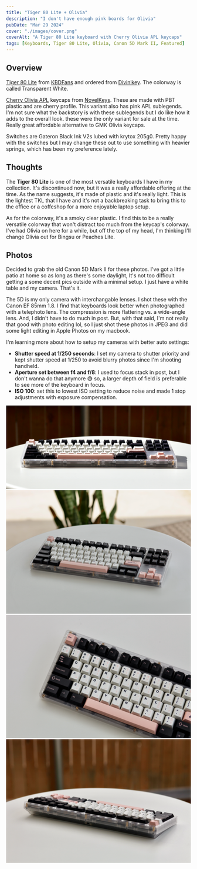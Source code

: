 ```yaml
---
title: "Tiger 80 Lite + Olivia"
description: "I don't have enough pink boards for Olivia"
pubDate: "Mar 29 2024"
cover: "./images/cover.png"
coverAlt: "A Tiger 80 Lite keyboard with Cherry Olivia APL keycaps"
tags: [Keyboards, Tiger 80 Lite, Olivia, Canon 5D Mark II, Featured]
---
```


## Overview

[Tiger 80 Lite](https://divinikey.com/products/kbdfans-tiger-lite-tkl-keyboard-kit?variant=40209142612033) from [KBDFans](https://kbdfans.com/) and ordered from [Divinikey](https://divinikey.com/). The colorway is called Transparent White.

[Cherry Olivia APL](https://novelkeys.com/products/cherry-olivia?variant=43001363431591) keycaps from [NovelKeys](https://novelkeys.com/). These are made with PBT plastic and are cherry profile. This variant also has pink APL sublegends. I'm not sure what the backstory is with these sublegends but I do like how it adds to the overall look. these were the only variant for sale at the time. Really great affordable alternative to GMK Olivia keycaps.

Switches are Gateron Black Ink V2s lubed with krytox 205g0. Pretty happy with the switches but I may change these out to use something with heavier springs, which has been my preference lately.

## Thoughts

The **Tiger 80 Lite** is one of the most versatile keyboards I have in my collection. It's discontinued now, but it was a really affordable offering at the time. As the name suggests, it's made of plastic and it's really light. This is the lightest TKL that I have and it's not a backbreaking task to bring this to the office or a coffeshop for a more enjoyable laptop setup.

As for the colorway, it's a smoky clear plastic. I find this to be a really versatile colorway that won't distract too much from the keycap's colorway. I've had Olivia on here for a while, but off the top of my head, I'm thinking I'll change Olivia out for Bingsu or Peaches Lite.

## Photos

Decided to grab the old Canon 5D Mark II for these photos. I've got a little patio at home so as long as there's some daylight, It's not too difficult getting a some decent pics outside with a minimal setup. I just have a white table and my camera. That's it.

The 5D is my only camera with interchangable lenses. I shot these with the Canon EF 85mm 1.8. I find that keyboards look better when photographed with a telephoto lens. The compression is more flattering vs. a wide-angle lens. And, I didn't have to do much in post. But, with that said, I'm not really that good with photo editing lol, so I just shot these photos in JPEG and did some light editing in Apple Photos on my macbook.

I'm learning more about how to setup my cameras with better auto settings:

- **Shutter speed at 1/250 seconds**: I set my camera to shutter priority and kept shutter speed at 1/250 to avoid blurry photos since I'm shooting handheld.
- **Aperture set between f4 and f/8**: I used to focus stack in post, but I don't wanna do that anymore 😅 so, a larger depth of field is preferable to see more of the keyboard in focus.
- **ISO 100**: set this to lowest ISO setting to reduce noise and made 1 stop adjustments with exposure compensation.

![alt text](./images/harsh-light-and-angle.png)
![alt text](./images/front-angle.png)
![alt text](./images/left.png)
![alt text](./images/usb-port.png)
